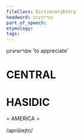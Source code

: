 ```yaml
---
fileClass: DictionaryEntry
headword: אַפּרישיעיטן
part_of_speech: 
etymology: 
tags: 
---
```

אַפּרישיעיטן
'to appreciate'

CENTRAL
========

HASIDIC
=======
= AMERICA = 

/aprišiejtn̩/